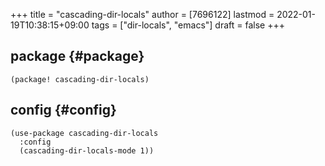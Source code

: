 +++
title = "cascading-dir-locals"
author = [7696122]
lastmod = 2022-01-19T10:38:15+09:00
tags = ["dir-locals", "emacs"]
draft = false
+++

## package {#package}

```elisp
(package! cascading-dir-locals)
```


## config {#config}

```elisp
(use-package cascading-dir-locals
  :config
  (cascading-dir-locals-mode 1))
```
